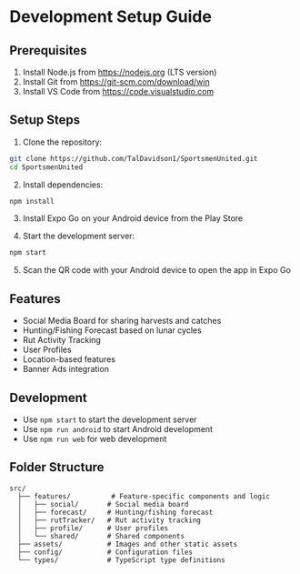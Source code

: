 # Development Setup Guide

## Prerequisites
1. Install Node.js from https://nodejs.org (LTS version)
2. Install Git from https://git-scm.com/download/win
3. Install VS Code from https://code.visualstudio.com

## Setup Steps
1. Clone the repository:
```bash
git clone https://github.com/TalDavidson1/SportsmenUnited.git
cd SportsmenUnited
```

2. Install dependencies:
```bash
npm install
```

3. Install Expo Go on your Android device from the Play Store

4. Start the development server:
```bash
npm start
```

5. Scan the QR code with your Android device to open the app in Expo Go

## Features
- Social Media Board for sharing harvests and catches
- Hunting/Fishing Forecast based on lunar cycles
- Rut Activity Tracking
- User Profiles
- Location-based features
- Banner Ads integration

## Development
- Use `npm start` to start the development server
- Use `npm run android` to start Android development
- Use `npm run web` for web development

## Folder Structure
```
src/
  ├── features/          # Feature-specific components and logic
  │   ├── social/       # Social media board
  │   ├── forecast/     # Hunting/fishing forecast
  │   ├── rutTracker/   # Rut activity tracking
  │   ├── profile/      # User profiles
  │   └── shared/       # Shared components
  ├── assets/           # Images and other static assets
  ├── config/           # Configuration files
  └── types/            # TypeScript type definitions
```
